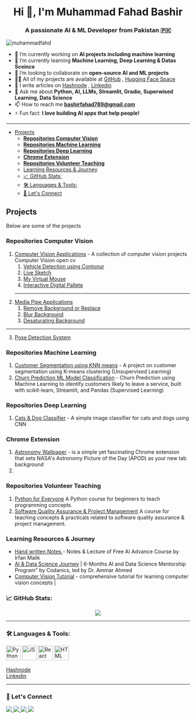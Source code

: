 <h1 align="center">Hi 👋, I'm Muhammad Fahad Bashir</h1>
<h3 align="center">A passionate AI & ML Developer from Pakistan 🇵🇰</h3>
<p align="left"> <img src="https://komarev.com/ghpvc/?username=muhammadfahd&label=Profile%20views&color=0e75b6&style=flat" alt="muhammadfahd" /> </p>

- 🔭 I’m currently working on **AI projects including machine learning**
- 🌱 I’m currently learning **Machine Learning, Deep Learning & Datas Sceince**
- 👯 I’m looking to collaborate on **open-source AI and ML projects**
- 👨‍💻 All of my projects are available at [GitHub](https://github.com/muhammadfahd) , [Hugging Face Space](https://huggingface.co/mfahadkhan)
- 📝 I write articles on [Hashnode](https://mfahadbashir.hashnode.dev/) , [Linkedin](https://www.linkedin.com/in/mfahadbashir/recent-activity/articles/)
- 💬 Ask me about **Python, AI, LLMs, Streamlit, Gradio, Superwised Learning, Data Science**
- 📫 How to reach me **bashirfahad789@gmail.com**
- ⚡ Fun fact: **I love building AI apps that help people!**

---



- [Projects](#projects)
  - [**Repositories Computer Vision**](#repositories-computer-vision)
  - [**Repositories Machine Learning**](#repositories-machine-learning)
  - [**Repositories Deep Learning**](#repositories-deep-learning)
  - [**Chrome Extension**](#chrome-extension)
  - [**Repositories Volunteer Teaching**](#repositories-volunteer-teaching)
  - [Learning Resources \& Journey](#learning-resources--journey)
  - [📈 GitHub Stats:](#-github-stats)
  - [🛠️ Languages \& Tools:](#️-languages--tools)
  - [🙌 Let's Connect](#-lets-connect)



## Projects
Below are some of the projects
### **Repositories Computer Vision**
1. [Computer Vision Applications](https://github.com/muhammadfahd/Computer-Vision-Applications) - A collection of computer vision projects Computer Vision open cv
   1. [Vehicle Detection using Contonur](https://github.com/muhammadfahd/Computer-Vision-Applications/tree/main/1-Vehicle%20Detetion%20using%20contour%20concept)
   2. [Live Sketch](https://github.com/muhammadfahd/Computer-Vision-Applications/tree/main/2-Live%20Sketch)
   3. [My Virtual Mouse](https://github.com/muhammadfahd/Computer-Vision-Applications/tree/main/3-My%20Virtual%20Mouse)
   4. [Interactive Digital Pallete](https://github.com/muhammadfahd/Computer-Vision-Applications/tree/main/4-Interactive%20Digital%20pallete)
   ---
2. [Media Pipe Applications](https://github.com/muhammadfahd/medipipe_applications) 
   1. [Remove Background or Replace](https://github.com/muhammadfahd/medipipe_applications/tree/main/1-Background%20remove%20or%20replace)
   2. [Blur Background](https://github.com/muhammadfahd/medipipe_applications/tree/main/2-Blur%20Background)
   3. [Desaturating Background](https://github.com/muhammadfahd/medipipe_applications/tree/main/3-Desaturating%20background)
---
3. [Pose Detection System](https://github.com/muhammadfahd/Pose_Detection_System)



### **Repositories Machine Learning**
1. [Customer Segmentation using KNN means](https://github.com/muhammadfahd/customer_segmentation_using_kmeans) - A project on customer segmentation using K-means clustering (Unsupervised Learning)
2. [Churn Prediction ML Model Classification](https://github.com/muhammadfahd/churn_prediction_ml_model_-classification-) - Churn Prediction using Machine Learning to identify customers likely to leave a service, built with scikit-learn, Streamlit, and Pandas (Supervised Learning)




### **Repositories Deep Learning**
1. [Cats & Dog Classifier](https://github.com/muhammadfahd/cats-and-dogs-classifier) - A simple image classifier for cats and dogs using CNN 


### **Chrome Extension** 
1. [Astronomy Wallpaper](https://github.com/muhammadfahd/astronomy-wallpaper) -  is a simple yet fascinating Chrome extension that sets NASA's Astronomy Picture of the Day (APOD) as your new tab background
2. 


### **Repositories Volunteer Teaching**
1. [Python for Everyone](https://github.com/muhammadfahd/python-for-everyone-course) A Python course for beginners to teach programming concepts.  
2. [Software Quality Assurance & Project Management](https://github.com/muhammadfahd/sqa_and_pm_course_live_classes) A course for teaching concepts & practicals related to software quality assurance & project management.



### Learning Resources & Journey 

* [Hand written Notes ](https://github.com/muhammadfahd/advace_ai_course_notes) - Notes & Lecture of Free AI Advance Course by Irfan Malik 
* [AI & Data Science Journey](https://github.com/muhammadfahd/AI_DataScience_Journey) | 6-Months AI and Data Science Mentorship Program" by Codanics, led by Dr. Ammar Ahmed
* [Computer Vision Tutorial](https://github.com/muhammadfahd/computer_vision_tutorial-mini-application) -  comprehensive tutorial for learning computer vision concepts |

















### 📈 GitHub Stats:
<p align="center">
  <img src="https://github-readme-stats.vercel.app/api?username=muhammadfahd&show_icons=true&theme=radical" />
</p>


---
### 🛠️ Languages & Tools:
<p align="left">
  <img src="https://cdn.jsdelivr.net/gh/devicons/devicon/icons/python/python-original.svg" alt="Python" width="40" height="40"/>
  <img src="https://cdn.jsdelivr.net/gh/devicons/devicon/icons/javascript/javascript-original.svg" alt="JS" width="40" height="40"/>
  <img src="https://cdn.jsdelivr.net/gh/devicons/devicon/icons/react/react-original.svg" alt="React" width="40" height="40"/>
  <img src="https://cdn.jsdelivr.net/gh/devicons/devicon/icons/html5/html5-original.svg" alt="HTML" width="40" height="40"/>
</p>

 [Hashnode](https://mfahadbashir.hashnode.dev/)  
 [Linkedin](https://www.linkedin.com/in/mfahadbashir/recent-activity/articles/)




---
### 🙌 Let's Connect
<p align="left">
  <a href="https://www.linkedin.com/in/mfahadbashir/">
    <img src="https://img.shields.io/badge/LinkedIn-blue?style=for-the-badge&logo=linkedin" />
  </a>
  <a href="mailto:mfahadbashir@gmail.com">
    <img src="https://img.shields.io/badge/Gmail-red?style=for-the-badge&logo=gmail&logoColor=white" />
  </a>
  <a href="https://github.com/muhammadfahd">
    <img src="https://img.shields.io/badge/GitHub-black?style=for-the-badge&logo=github&logoColor=white" />
  </a>
  <a href="https://www.youtube.com/@mfahadbashir45">
    <img src="https://img.shields.io/badge/YouTube-%23FF0000?style=for-the-badge&logo=youtube&logoColor=white" />
  </a>
</p>
